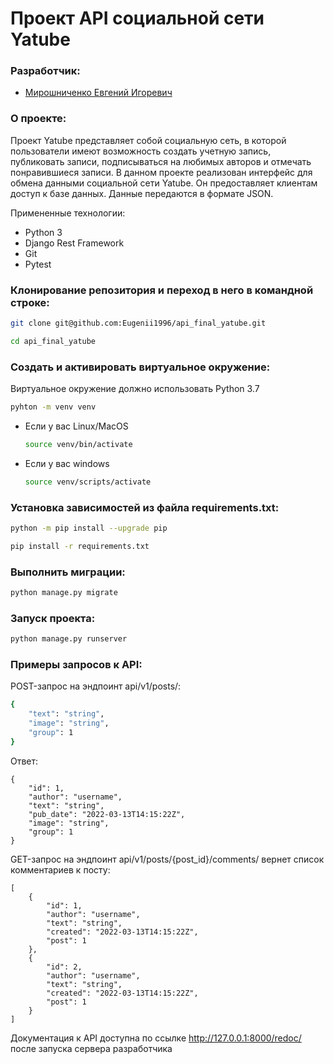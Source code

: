 # Проект API социальной сети Yatube

### Разработчик:

 - [Мирошниченко Евгений Игоревич](https://github.com/Eugenii1996)

### О проекте:

Проект Yatube представляет собой социальную сеть, в которой пользователи имеют возможность создать учетную запись, 
публиковать записи, подписываться на любимых авторов и отмечать понравившиеся записи.
В данном проекте реализован интерфейс для обмена данными социальной сети Yatube.
Он предоставляет клиентам доступ к базе данных. Данные передаются в формате JSON.

Примененные технологии:
 - Python 3
 - Django Rest Framework
 - Git
 - Pytest

### Клонирование репозитория и переход в него в командной строке:

```bash
git clone git@github.com:Eugenii1996/api_final_yatube.git
```

```bash
cd api_final_yatube
```

### Cоздать и активировать виртуальное окружение:

Виртуальное окружение должно использовать Python 3.7

```bash
pyhton -m venv venv
```

* Если у вас Linux/MacOS

    ```bash
    source venv/bin/activate
    ```

* Если у вас windows

    ```bash
    source venv/scripts/activate
    ```

### Установка зависимостей из файла requirements.txt:

```bash
python -m pip install --upgrade pip
```

```bash
pip install -r requirements.txt
```

### Выполнить миграции:

```bash
python manage.py migrate
```

### Запуск проекта:

```bash
python manage.py runserver
```

### Примеры запросов к API:

POST-запрос на эндпоинт api/v1/posts/:

```bash
{
    "text": "string",
    "image": "string",
    "group": 1
}
```

Ответ:

```
{
    "id": 1,
    "author": "username",
    "text": "string",
    "pub_date": "2022-03-13T14:15:22Z",
    "image": "string",
    "group": 1
}
```

GET-запрос на эндпоинт api/v1/posts/{post_id}/comments/ вернет список комментариев к посту:

```
[
    {
        "id": 1,
        "author": "username",
        "text": "string",
        "created": "2022-03-13T14:15:22Z",
        "post": 1
    },
    {
        "id": 2,
        "author": "username",
        "text": "string",
        "created": "2022-03-13T14:15:22Z",
        "post": 1
    }
]
```

Документация к API доступна по ссылке http://127.0.0.1:8000/redoc/ после запуска сервера разработчика

